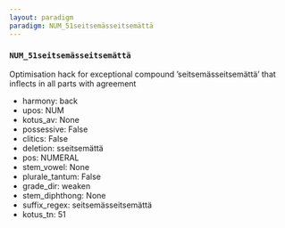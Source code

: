 ```yaml
---
layout: paradigm
paradigm: NUM_51seitsemässeitsemättä
---
```

### ` NUM_51seitsemässeitsemättä `

Optimisation hack for exceptional compound ’seitsemässeitsemättä’ that inflects in all parts with agreement
* harmony: back
* upos: NUM
* kotus_av: None
* possessive: False
* clitics: False
* deletion: sseitsemättä
* pos: NUMERAL
* stem_vowel: None
* plurale_tantum: False
* grade_dir: weaken
* stem_diphthong: None
* suffix_regex: seitsemässeitsemättä
* kotus_tn: 51
